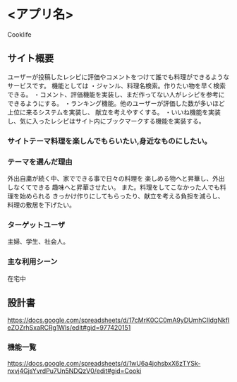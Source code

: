 # <アプリ名>
Cooklife
## サイト概要
ユーザーが投稿したレシピに評価やコメントをつけて誰でも料理ができるようなサービスです。
機能としては
・ジャンル、料理名検索。作りたい物を早く検索できる。
・コメント、評価機能を実装し、まだ作ってない人がレシピを参考にできるようにする。
・ランキング機能。他のユーザーが評価した数が多いほど上位に来るシステムを実装し、
献立を考えやすくする。
・いいね機能を実装し、気に入ったレシピはサイト内にブックマークする機能を実装する。


### サイトテーマ料理を楽しんでもらいたい,身近なものにしたい。


### テーマを選んだ理由
外出自粛が続く中、家でできる事で日々の料理を
楽しめる物へと昇華し、外出しなくてできる
趣味へと昇華させたい。
また。料理をしてこなかった人でも料理を始められる
きっかけ作りにしてもらったり、献立を考える負担を減らし、
料理の敷居を下げたい。

### ターゲットユーザ
主婦、学生、社会人。

### 主な利用シーン
在宅中

## 設計書
https://docs.google.com/spreadsheets/d/17cMrK0CC0mA9yDUmhCIIdgNkfIeZOZrhSxaRCRg1Wls/edit#gid=977420151
### 機能一覧
https://docs.google.com/spreadsheets/d/1wU6a4johsbxX6zTYSk-nxvj4GjsYvrdPu7Un5NDQzV0/edit#gid=Cooki



